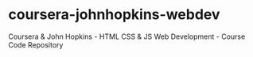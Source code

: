 # coursera-johnhopkins-webdev
Coursera &amp; John Hopkins - HTML CSS &amp; JS Web Development - Course Code Repository
